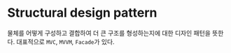 # Structural design pattern
물체를 어떻게 구성하고 결합하여 더 큰 구조를 형성하는지에 대한 디자인 패턴을 뜻한다.
대표적으로 `MVC`, `MVVM`, `Facade`가 있다.